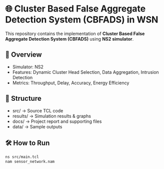 # 🌐 Cluster Based False Aggregate Detection System (CBFADS) in WSN

This repository contains the implementation of **Cluster Based False Aggregate Detection System (CBFADS)** using **NS2 simulator**.

## 📖 Overview
- Simulator: NS2
- Features: Dynamic Cluster Head Selection, Data Aggregation, Intrusion Detection
- Metrics: Throughput, Delay, Accuracy, Energy Efficiency

## 📂 Structure
- src/ -> Source TCL code
- results/ -> Simulation results & graphs
- docs/ -> Project report and supporting files
- data/ -> Sample outputs

## 🛠️ How to Run
```bash
ns src/main.tcl
nam sensor_network.nam
```
